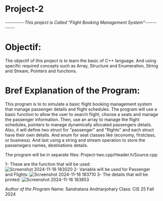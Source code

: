 # Project-2
----------*This project is Called "Flight Booking Management System"*-----------

# Objectif: 
  The objectif of this project is to learn the basic of C++ language. And using specific required concepts such as Array, Structure and Enumeration, String and Stream, Pointers and functions.

# Bref Explanation of the Program:
  This program is to to simulate a basic flight booking management system that manage passenger details and flight schedules. The program will use a basic function to allow the user to search flight, choose a seats and manage the passenger information. Then, use an array to manage the flight schedules, pointers to manage dynamically allocated passengers details. Also, it will define two struct for "passenger" and "flights" and each struct have their own details. And enum for seat classes like (economy, firstclass, or business). And last using a string and stream operation to store the passenegers names, destinations details. 
  
  The program will be in separate files: Project-two.cpp/Header.h/Source.cpp









1- These are the function that will be used: 
![Screenshot 2024-11-16 183020](https://github.com/user-attachments/assets/3d9b3dff-06f0-4fcd-b2ef-47b1a710444f)
2- Variable will be used for Passenger and Flights: 
![Screenshot 2024-11-16 183710](https://github.com/user-attachments/assets/df4d960a-f1fb-48b1-98f0-5c499efd4fe9)
3- The details that will be printed: 
![Screenshot 2024-11-16 183853](https://github.com/user-attachments/assets/c7fa9b1c-b10d-4d59-b100-856ba8d6f166)

*Author of the Program* 
   Name: Sandratana Andrianjohary
   Class: CIS 25 Fall 2024

